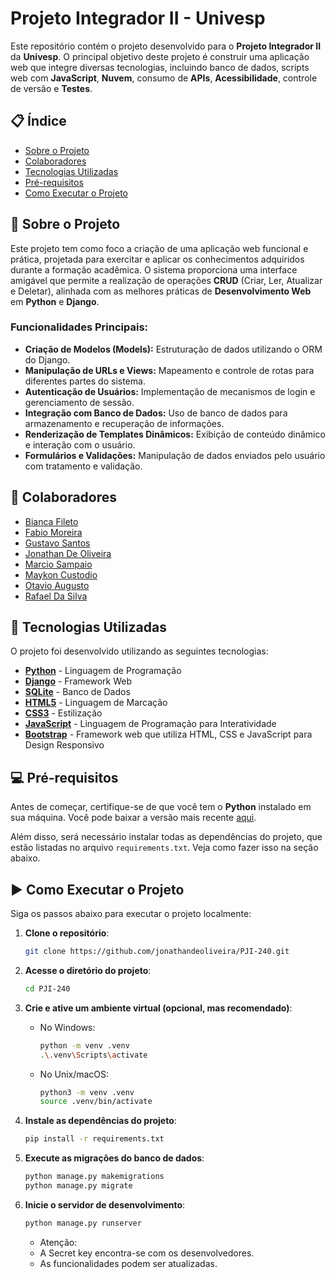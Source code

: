 # Projeto Integrador II - Univesp

Este repositório contém o projeto desenvolvido para o **Projeto Integrador II** da **Univesp**. O principal objetivo deste projeto é construir uma aplicação web que integre diversas tecnologias, incluindo banco de dados, scripts web com **JavaScript**, **Nuvem**, consumo de **APIs**, **Acessibilidade**, controle de versão e **Testes**.

## 📋 Índice

- [Sobre o Projeto](#sobre-o-projeto)
- [Colaboradores](#colaboradores)
- [Tecnologias Utilizadas](#tecnologias-utilizadas)
- [Pré-requisitos](#pré-requisitos)
- [Como Executar o Projeto](#como-executar-o-projeto)

## 📝 Sobre o Projeto

Este projeto tem como foco a criação de uma aplicação web funcional e prática, projetada para exercitar e aplicar os conhecimentos adquiridos durante a formação acadêmica. O sistema proporciona uma interface amigável que permite a realização de operações **CRUD** (Criar, Ler, Atualizar e Deletar), alinhada com as melhores práticas de **Desenvolvimento Web** em **Python** e **Django**.

### Funcionalidades Principais:

- **Criação de Modelos (Models):** Estruturação de dados utilizando o ORM do Django.
- **Manipulação de URLs e Views:** Mapeamento e controle de rotas para diferentes partes do sistema.
- **Autenticação de Usuários:** Implementação de mecanismos de login e gerenciamento de sessão.
- **Integração com Banco de Dados:** Uso de banco de dados para armazenamento e recuperação de informações.
- **Renderização de Templates Dinâmicos:** Exibição de conteúdo dinâmico e interação com o usuário.
- **Formulários e Validações:** Manipulação de dados enviados pelo usuário com tratamento e validação.

## 👥 Colaboradores

- [Bianca Fileto](https://github.com/bifileto)
- [Fabio Moreira](https://github.com/FabbHub)
- [Gustavo Santos](https://github.com/Gustavo-Santos2)
- [Jonathan De Oliveira](https://github.com/jonathandeoliveira)
- [Marcio Sampaio](https://github.com/marciosampaioabc)
- [Maykon Custodio](link_do_github)
- [Otavio Augusto](link_do_github)
- [Rafael Da Silva](link_do_github)

## 🚀 Tecnologias Utilizadas

O projeto foi desenvolvido utilizando as seguintes tecnologias:

- **[Python](https://www.python.org/)** - Linguagem de Programação
- **[Django](https://www.djangoproject.com/)** - Framework Web
- **[SQLite](https://www.sqlite.org/index.html)** - Banco de Dados
- **[HTML5](https://developer.mozilla.org/pt-BR/docs/Web/HTML)** - Linguagem de Marcação
- **[CSS3](https://developer.mozilla.org/pt-BR/docs/Web/CSS)** - Estilização
- **[JavaScript](https://developer.mozilla.org/pt-BR/docs/Web/JavaScript)** - Linguagem de Programação para Interatividade
- **[Bootstrap](https://getbootstrap.com/)** - Framework web que utiliza HTML, CSS e JavaScript para Design Responsivo

## 💻 Pré-requisitos

Antes de começar, certifique-se de que você tem o **Python** instalado em sua máquina. Você pode baixar a versão mais recente [aqui](https://www.python.org/downloads/).

Além disso, será necessário instalar todas as dependências do projeto, que estão listadas no arquivo `requirements.txt`. Veja como fazer isso na seção abaixo.

## ▶️ Como Executar o Projeto

Siga os passos abaixo para executar o projeto localmente:

1. **Clone o repositório**:
   ```bash
   git clone https://github.com/jonathandeoliveira/PJI-240.git
   ```

2. **Acesse o diretório do projeto**:
   ```bash
   cd PJI-240
   ```

3. **Crie e ative um ambiente virtual (opcional, mas recomendado)**:
   - No Windows:
     ```bash
     python -m venv .venv
     .\.venv\Scripts\activate
     ```
   - No Unix/macOS:
     ```bash
     python3 -m venv .venv
     source .venv/bin/activate
     ```

4. **Instale as dependências do projeto**:
   ```bash
   pip install -r requirements.txt
   ```

5. **Execute as migrações do banco de dados**:
   ```bash
   python manage.py makemigrations
   python manage.py migrate
   ```

6. **Inicie o servidor de desenvolvimento**:
   ```bash
   python manage.py runserver
   ```
   * Atenção:
    - A Secret key encontra-se com os desenvolvedores.
    - As funcionalidades podem ser atualizadas.
